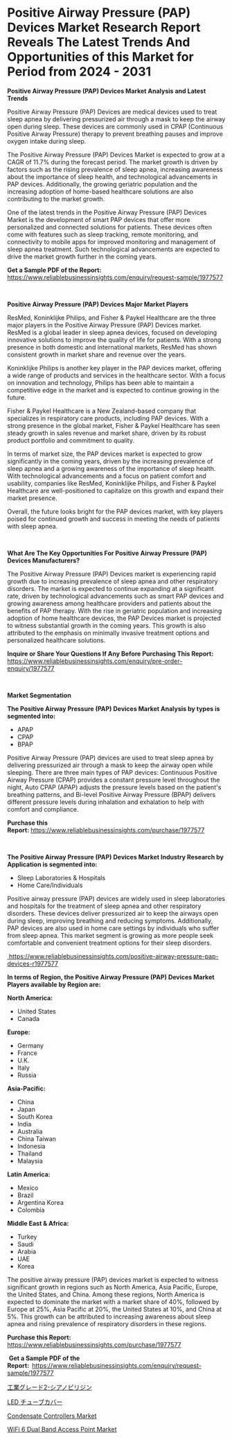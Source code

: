 <p><h1>Positive Airway Pressure (PAP) Devices Market Research Report Reveals The Latest Trends And Opportunities of this Market for Period from 2024 - 2031</h1></p><p><strong>Positive Airway Pressure (PAP) Devices Market Analysis and Latest Trends</strong></p>
<p><p>Positive Airway Pressure (PAP) Devices are medical devices used to treat sleep apnea by delivering pressurized air through a mask to keep the airway open during sleep. These devices are commonly used in CPAP (Continuous Positive Airway Pressure) therapy to prevent breathing pauses and improve oxygen intake during sleep.</p><p>The Positive Airway Pressure (PAP) Devices Market is expected to grow at a CAGR of 11.7% during the forecast period. The market growth is driven by factors such as the rising prevalence of sleep apnea, increasing awareness about the importance of sleep health, and technological advancements in PAP devices. Additionally, the growing geriatric population and the increasing adoption of home-based healthcare solutions are also contributing to the market growth.</p><p>One of the latest trends in the Positive Airway Pressure (PAP) Devices Market is the development of smart PAP devices that offer more personalized and connected solutions for patients. These devices often come with features such as sleep tracking, remote monitoring, and connectivity to mobile apps for improved monitoring and management of sleep apnea treatment. Such technological advancements are expected to drive the market growth further in the coming years.</p></p>
<p><strong>Get a Sample PDF of the Report:&nbsp;</strong> <a href="https://www.reliablebusinessinsights.com/enquiry/request-sample/1977577">https://www.reliablebusinessinsights.com/enquiry/request-sample/1977577</a></p>
<p>&nbsp;</p>
<p><strong>Positive Airway Pressure (PAP) Devices Major Market Players</strong></p>
<p><p>ResMed, Koninklijke Philips, and Fisher & Paykel Healthcare are the three major players in the Positive Airway Pressure (PAP) Devices market. ResMed is a global leader in sleep apnea devices, focused on developing innovative solutions to improve the quality of life for patients. With a strong presence in both domestic and international markets, ResMed has shown consistent growth in market share and revenue over the years.</p><p>Koninklijke Philips is another key player in the PAP devices market, offering a wide range of products and services in the healthcare sector. With a focus on innovation and technology, Philips has been able to maintain a competitive edge in the market and is expected to continue growing in the future.</p><p>Fisher & Paykel Healthcare is a New Zealand-based company that specializes in respiratory care products, including PAP devices. With a strong presence in the global market, Fisher & Paykel Healthcare has seen steady growth in sales revenue and market share, driven by its robust product portfolio and commitment to quality.</p><p>In terms of market size, the PAP devices market is expected to grow significantly in the coming years, driven by the increasing prevalence of sleep apnea and a growing awareness of the importance of sleep health. With technological advancements and a focus on patient comfort and usability, companies like ResMed, Koninklijke Philips, and Fisher & Paykel Healthcare are well-positioned to capitalize on this growth and expand their market presence.</p><p>Overall, the future looks bright for the PAP devices market, with key players poised for continued growth and success in meeting the needs of patients with sleep apnea.</p></p>
<p>&nbsp;</p>
<p><strong>What Are The Key Opportunities For Positive Airway Pressure (PAP) Devices Manufacturers?</strong></p>
<p><p>The Positive Airway Pressure (PAP) Devices market is experiencing rapid growth due to increasing prevalence of sleep apnea and other respiratory disorders. The market is expected to continue expanding at a significant rate, driven by technological advancements such as smart PAP devices and growing awareness among healthcare providers and patients about the benefits of PAP therapy. With the rise in geriatric population and increasing adoption of home healthcare devices, the PAP Devices market is projected to witness substantial growth in the coming years. This growth is also attributed to the emphasis on minimally invasive treatment options and personalized healthcare solutions.</p></p>
<p><strong>Inquire or Share Your Questions If Any Before Purchasing This Report:</strong> <a href="https://www.reliablebusinessinsights.com/enquiry/pre-order-enquiry/1977577">https://www.reliablebusinessinsights.com/enquiry/pre-order-enquiry/1977577</a></p>
<p>&nbsp;</p>
<p><strong>Market Segmentation</strong></p>
<p><strong>The Positive Airway Pressure (PAP) Devices Market Analysis by types is segmented into:</strong></p>
<p><ul><li>APAP</li><li>CPAP</li><li>BPAP</li></ul></p>
<p><p>Positive Airway Pressure (PAP) devices are used to treat sleep apnea by delivering pressurized air through a mask to keep the airway open while sleeping. There are three main types of PAP devices: Continuous Positive Airway Pressure (CPAP) provides a constant pressure level throughout the night, Auto CPAP (APAP) adjusts the pressure levels based on the patient's breathing patterns, and Bi-level Positive Airway Pressure (BPAP) delivers different pressure levels during inhalation and exhalation to help with comfort and compliance.</p></p>
<p><strong>Purchase this Report:&nbsp;</strong><a href="https://www.reliablebusinessinsights.com/purchase/1977577">https://www.reliablebusinessinsights.com/purchase/1977577</a></p>
<p>&nbsp;</p>
<p><strong>The Positive Airway Pressure (PAP) Devices Market Industry Research by Application is segmented into:</strong></p>
<p><ul><li>Sleep Laboratories & Hospitals</li><li>Home Care/Individuals</li></ul></p>
<p><p>Positive airway pressure (PAP) devices are widely used in sleep laboratories and hospitals for the treatment of sleep apnea and other respiratory disorders. These devices deliver pressurized air to keep the airways open during sleep, improving breathing and reducing symptoms. Additionally, PAP devices are also used in home care settings by individuals who suffer from sleep apnea. This market segment is growing as more people seek comfortable and convenient treatment options for their sleep disorders.</p></p>
<p><a href="https://www.reliablebusinessinsights.com/positive-airway-pressure-pap-devices-r1977577">&nbsp;https://www.reliablebusinessinsights.com/positive-airway-pressure-pap-devices-r1977577</a></p>
<p><strong>In terms of Region, the Positive Airway Pressure (PAP) Devices Market Players available by Region are:</strong></p>
<p>
    <p> <strong> North America: </strong>
        <ul>
            <li>United States</li>
            <li>Canada</li>
        </ul>
        </p> 
    <p> <strong> Europe: </strong>
        <ul>
            <li>Germany</li>
            <li>France</li>
            <li>U.K.</li>
            <li>Italy</li>
            <li>Russia</li>
        </ul>
        </p> 
    <p> <strong> Asia-Pacific: </strong>
        <ul>
            <li>China</li>
            <li>Japan</li>
            <li>South Korea</li>
            <li>India</li>
            <li>Australia</li>
            <li>China Taiwan</li>
            <li>Indonesia</li>
            <li>Thailand</li>
            <li>Malaysia</li>
        </ul>
        </p> 
    <p> <strong> Latin America: </strong>
        <ul>
            <li>Mexico</li>
            <li>Brazil</li>
            <li>Argentina Korea</li>
            <li>Colombia</li>
        </ul>
        </p> 
    <p> <strong> Middle East & Africa: </strong>
        <ul>
            <li>Turkey</li>
            <li>Saudi</li>
            <li>Arabia</li>
            <li>UAE</li>
            <li>Korea</li>
        </ul>
    </p>
    </p>
<p><p>The positive airway pressure (PAP) devices market is expected to witness significant growth in regions such as North America, Asia Pacific, Europe, the United States, and China. Among these regions, North America is expected to dominate the market with a market share of 40%, followed by Europe at 25%, Asia Pacific at 20%, the United States at 10%, and China at 5%. This growth can be attributed to increasing awareness about sleep apnea and rising prevalence of respiratory disorders in these regions.</p></p>
<p><strong>Purchase this Report: </strong><a href="https://www.reliablebusinessinsights.com/purchase/1977577">https://www.reliablebusinessinsights.com/purchase/1977577</a></p>
<p>&nbsp;<strong>Get a Sample PDF of the Report:&nbsp;&nbsp;</strong><a href="https://www.reliablebusinessinsights.com/enquiry/request-sample/1977577">https://www.reliablebusinessinsights.com/enquiry/request-sample/1977577</a></p>
<p><strong></strong></p>
<p><p><a href="https://github.com/JanickJohns/Market-Research-Report-List-1/blob/main/9228733170297.md">工業グレード2-シアノピリジン</a></p><p><a href="https://github.com/avwofrml53535/Market-Research-Report-List-3/blob/main/4248083170298.md">LED チューブカバー</a></p><p><a href="https://github.com/prosalinda88/Market-Research-Report-List-5/blob/main/condensate-controllers-market.md">Condensate Controllers Market</a></p><p><a href="https://github.com/NorbertYates/Market-Research-Report-List-5/blob/main/wifi-6-dual-band-access-point-market.md">WiFi 6 Dual Band Access Point Market</a></p></p>